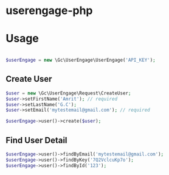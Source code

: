 # userengage-php

# Usage

```php

$userEngage = new \Gc\UserEngage\UserEngage('API_KEY');

```
## Create User
```php
$user = new \Gc\UserEngage\Request\CreateUser;
$user->setFirstName('Amrit'); // required
$user->setLastName('G.C');
$user->setEmail('mytestemail@gmail.com'); // required

$userEngage->user()->create($user);

```
## Find User Detail
```php
$userEngage->user()->findByEmail('mytestemail@gmail.com');
$userEngage->user()->findByKey('7Q2VclcuKp7o');
$userEngage->user()->findById('123');

```
